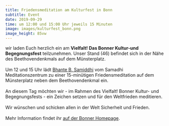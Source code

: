 ```yaml
---
title: Friedensmeditation am Kulturfest in Bonn
subtitle: Event
date: 2019-09-29
time: um 12:00 und 15:00 Uhr jeweils 15 Minuten
image: images/kulturfest_bonn.png
image_height: 85vw
---
```

wir laden Euch herzlich ein am **Vielfalt! Das Bonner Kultur-und Begegnungsfest** teilzunehmen. Unser Stand (46) befindet sich in der Nähe des Beethovendenkmals auf dem Münsterplatz.<br>
<br>
Um 12 und 15 Uhr lädt [Bhante B. Samiddhi](lehrer.html) vom Samadhi Meditationszentrum zu einer 15-minütigen Friedensmeditation auf dem Münsterplatz neben dem Beethovendenkmal ein.<br>
<br>
An diesem Tag möchten wir - im Rahmen des Vielfalt! Bonner Kultur- und Begegnungsfests - ein Zeichen setzen und für den Weltfrieden meditieren.<br>
<br>
Wir wünschen und schicken allen in der Welt Sicherheit und Frieden.<br>
<br>
Mehr Information findet ihr [auf der Bonner Homepage](https://www.bonn.de/veranstaltungskalender/veranstaltungen/hauptkalender/extern/Vielfalt__Das_Bonner_Kultur-_und_Begegnungsfest.php).
